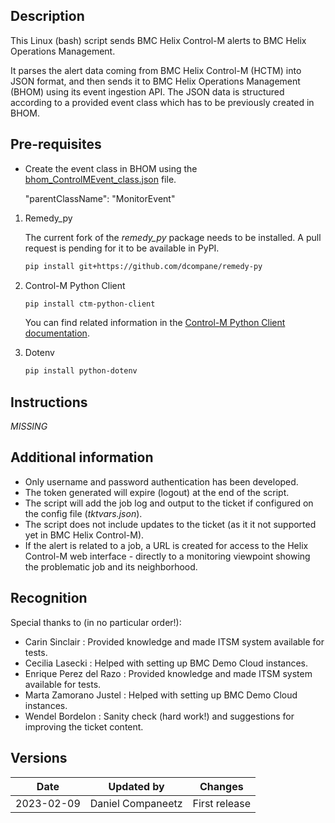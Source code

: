 ## Description

This Linux (bash) script sends BMC Helix Control-M alerts to BMC Helix Operations Management.

It parses the alert data coming from BMC Helix Control-M (HCTM) into JSON format, and then sends it to BMC Helix Operations Management (BHOM) using its event ingestion API. The JSON data is structured according to a provided event class which has to be previously created in BHOM.



## Pre-requisites

- Create the event class in BHOM using the [bhom_ControlMEvent_class.json](bhom_ControlMEvent_class.json) file.


  "parentClassName": "MonitorEvent"

1. Remedy_py

   The current fork of the *remedy_py* package needs to be installed. A pull request is pending for it to be available in PyPI.

   ```bash
   pip install git+https://github.com/dcompane/remedy-py
   ```

2. Control-M Python Client

   ```bash
   pip install ctm-python-client
   ```
   You can find related information in the [Control-M Python Client documentation](https://controlm.github.io/ctm-python-client/).
     
3. Dotenv
   
      ```bash
      pip install python-dotenv
      ```

## Instructions

*MISSING*

## Additional information

- Only username and password authentication has been developed.
- The token generated will expire (logout) at the end of the script.
- The script will add the job log and output to the ticket if configured on the config file (*tktvars.json*).
- The script does not include updates to the ticket (as it it not supported yet in BMC Helix Control-M).
- If the alert is related to a job, a URL is created for access to the Helix Control-M web interface - directly to a monitoring viewpoint showing the problematic job and its neighborhood.

## Recognition

Special thanks to (in no particular order!):

- Carin Sinclair : Provided knowledge and made ITSM system available for tests.
- Cecilia Lasecki : Helped with setting up BMC Demo Cloud instances.
- Enrique Perez del Razo : Provided knowledge and made ITSM system available for tests.
- Marta Zamorano Justel : Helped with setting up BMC Demo Cloud instances.
- Wendel Bordelon : Sanity check (hard work!) and suggestions for improving the ticket content.

## Versions

| Date | Updated by | Changes |
| - | - | - |
| 2023-02-09 | Daniel Companeetz | First release |
